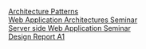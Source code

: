 [Architecture Patterns](Architecture-Patterns)
<br/>
[Web Application Architectures Seminar](Web-Application-Architectures-Seminar)
<br/>
[Server side Web Application Seminar](Server-side-Web-Application-Seminar)
<br/>
[Design Report A1](Design-Report-A1)
